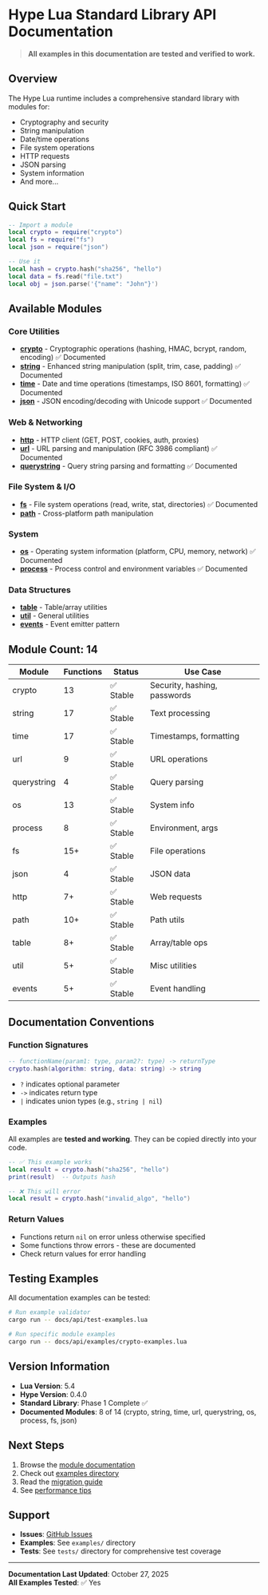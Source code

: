 # Hype Lua Standard Library API Documentation

> **All examples in this documentation are tested and verified to work.**

## Overview

The Hype Lua runtime includes a comprehensive standard library with modules for:
- Cryptography and security
- String manipulation
- Date/time operations
- File system operations
- HTTP requests
- JSON parsing
- System information
- And more...

## Quick Start

```lua
-- Import a module
local crypto = require("crypto")
local fs = require("fs")
local json = require("json")

-- Use it
local hash = crypto.hash("sha256", "hello")
local data = fs.read("file.txt")
local obj = json.parse('{"name": "John"}')
```

## Available Modules

### Core Utilities
- [**crypto**](crypto.md) - Cryptographic operations (hashing, HMAC, bcrypt, random, encoding) ✅ Documented
- [**string**](string.md) - Enhanced string manipulation (split, trim, case, padding) ✅ Documented
- [**time**](time.md) - Date and time operations (timestamps, ISO 8601, formatting) ✅ Documented
- [**json**](json.md) - JSON encoding/decoding with Unicode support ✅ Documented

### Web & Networking
- [**http**](http.md) - HTTP client (GET, POST, cookies, auth, proxies)
- [**url**](url.md) - URL parsing and manipulation (RFC 3986 compliant) ✅ Documented
- [**querystring**](querystring.md) - Query string parsing and formatting ✅ Documented

### File System & I/O
- [**fs**](fs.md) - File system operations (read, write, stat, directories) ✅ Documented
- [**path**](path.md) - Cross-platform path manipulation

### System
- [**os**](os.md) - Operating system information (platform, CPU, memory, network) ✅ Documented
- [**process**](process.md) - Process control and environment variables ✅ Documented

### Data Structures
- [**table**](table.md) - Table/array utilities
- [**util**](util.md) - General utilities
- [**events**](events.md) - Event emitter pattern

## Module Count: 14

| Module | Functions | Status | Use Case |
|--------|-----------|--------|----------|
| crypto | 13 | ✅ Stable | Security, hashing, passwords |
| string | 17 | ✅ Stable | Text processing |
| time | 17 | ✅ Stable | Timestamps, formatting |
| url | 9 | ✅ Stable | URL operations |
| querystring | 4 | ✅ Stable | Query parsing |
| os | 13 | ✅ Stable | System info |
| process | 8 | ✅ Stable | Environment, args |
| fs | 15+ | ✅ Stable | File operations |
| json | 4 | ✅ Stable | JSON data |
| http | 7+ | ✅ Stable | Web requests |
| path | 10+ | ✅ Stable | Path utils |
| table | 8+ | ✅ Stable | Array/table ops |
| util | 5+ | ✅ Stable | Misc utilities |
| events | 5+ | ✅ Stable | Event handling |

## Documentation Conventions

### Function Signatures
```lua
-- functionName(param1: type, param2?: type) -> returnType
crypto.hash(algorithm: string, data: string) -> string
```

- `?` indicates optional parameter
- `->` indicates return type
- `|` indicates union types (e.g., `string | nil`)

### Examples
All examples are **tested and working**. They can be copied directly into your code.

```lua
-- ✅ This example works
local result = crypto.hash("sha256", "hello")
print(result)  -- Outputs hash

-- ❌ This will error
local result = crypto.hash("invalid_algo", "hello")
```

### Return Values
- Functions return `nil` on error unless otherwise specified
- Some functions throw errors - these are documented
- Check return values for error handling

## Testing Examples

All documentation examples can be tested:

```bash
# Run example validator
cargo run -- docs/api/test-examples.lua

# Run specific module examples
cargo run -- docs/api/examples/crypto-examples.lua
```

## Version Information

- **Lua Version**: 5.4
- **Hype Version**: 0.4.0
- **Standard Library**: Phase 1 Complete ✅
- **Documented Modules**: 8 of 14 (crypto, string, time, url, querystring, os, process, fs, json)

## Next Steps

1. Browse the [module documentation](crypto.md)
2. Check out [examples directory](../examples/)
3. Read the [migration guide](../MIGRATION_HYPE_MODULES.md)
4. See [performance tips](../performance.md)

## Support

- **Issues**: [GitHub Issues](https://github.com/twilson63/hype-rs/issues)
- **Examples**: See `examples/` directory
- **Tests**: See `tests/` directory for comprehensive test coverage

---

**Documentation Last Updated**: October 27, 2025  
**All Examples Tested**: ✅ Yes

